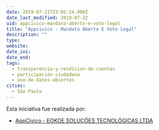 ```yaml
---
date: 2019-07-21T23:02:24.000Z
date_last_modified: 2019-07-22
uid: appcivico-mandato-aberto-e-voto-legal
title: "Appcivico - Mandato Aberto E Voto Legal"
description: ""
type: 
website: 
date_ini: 
date_end: 
tags:
  - transparencia-y-rendicion-de-cuentas
  - participación-ciudadana
  - uso-de-datos-abiertos
cities: 
  - São Paulo
---
```


Esta iniciativa fue realizada por:

- [AppCivico - EOKOE SOLUÇÕES TECNOLÓGICAS LTDA](/i/appcivico-eokoe-solucoes-tecnologicas.html)
